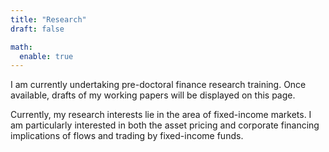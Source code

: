 ```yaml
---
title: "Research"
draft: false

math:
  enable: true
---
```


I am currently undertaking pre-doctoral finance research training. Once available, drafts of my working papers will be displayed on this page. 

Currently, my research interests lie in the area of fixed-income markets. I am particularly interested in both the asset pricing and corporate financing implications of flows and trading by fixed-income funds. 



